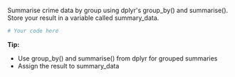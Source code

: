 Summarise crime data by group using dplyr's group_by() and summarise(). Store your result in a variable called summary_data.

```R
# Your code here
```

**Tip:**
- Use group_by() and summarise() from dplyr for grouped summaries
- Assign the result to summary_data
